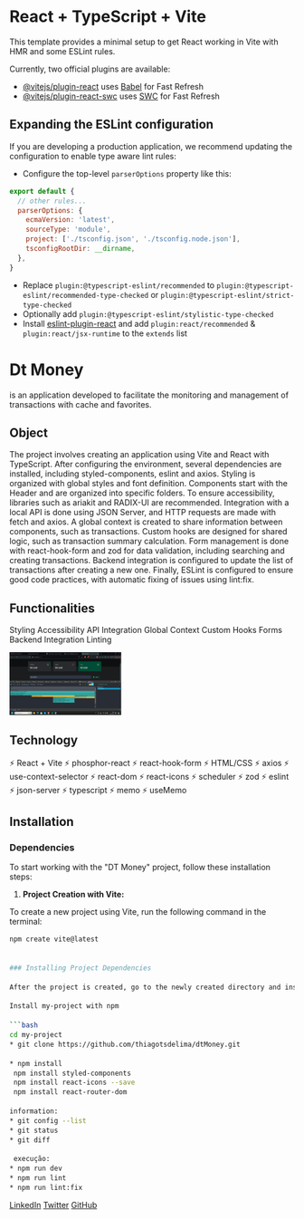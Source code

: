 # React + TypeScript + Vite

This template provides a minimal setup to get React working in Vite with HMR and some ESLint rules.

Currently, two official plugins are available:

- [@vitejs/plugin-react](https://github.com/vitejs/vite-plugin-react/blob/main/packages/plugin-react/README.md) uses [Babel](https://babeljs.io/) for Fast Refresh
- [@vitejs/plugin-react-swc](https://github.com/vitejs/vite-plugin-react-swc) uses [SWC](https://swc.rs/) for Fast Refresh

## Expanding the ESLint configuration

If you are developing a production application, we recommend updating the configuration to enable type aware lint rules:

- Configure the top-level `parserOptions` property like this:

```js
export default {
  // other rules...
  parserOptions: {
    ecmaVersion: 'latest',
    sourceType: 'module',
    project: ['./tsconfig.json', './tsconfig.node.json'],
    tsconfigRootDir: __dirname,
  },
}
```

- Replace `plugin:@typescript-eslint/recommended` to `plugin:@typescript-eslint/recommended-type-checked` or `plugin:@typescript-eslint/strict-type-checked`
- Optionally add `plugin:@typescript-eslint/stylistic-type-checked`
- Install [eslint-plugin-react](https://github.com/jsx-eslint/eslint-plugin-react) and add `plugin:react/recommended` & `plugin:react/jsx-runtime` to the `extends` list

# Dt Money
is an application developed to facilitate the monitoring and management of transactions with cache and favorites.

## Object
The project involves creating an application using Vite and React with TypeScript. After configuring the environment, several dependencies are installed, including styled-components, eslint and axios. Styling is organized with global styles and font definition. Components start with the Header and are organized into specific folders. To ensure accessibility, libraries such as ariakit and RADIX-UI are recommended. Integration with a local API is done using JSON Server, and HTTP requests are made with fetch and axios. A global context is created to share information between components, such as transactions. Custom hooks are designed for shared logic, such as transaction summary calculation. Form management is done with react-hook-form and zod for data validation, including searching and creating transactions. Backend integration is configured to update the list of transactions after creating a new one. Finally, ESLint is configured to ensure good code practices, with automatic fixing of issues using lint:fix.

## Functionalities
Styling
Accessibility
API Integration
Global Context
Custom Hooks
Forms
Backend Integration
Linting

<img src="/src/assets/ReactDevTools1.png" alt="" width="40%">

## Technology

⚡️ React + Vite
⚡️ phosphor-react
⚡️ react-hook-form
⚡️ HTML/CSS
⚡️ axios
⚡️ use-context-selector
⚡️ react-dom
⚡️ react-icons
⚡️ scheduler
⚡️ zod
⚡️ eslint
⚡️ json-server
⚡️ typescript
⚡️ memo
⚡️ useMemo



## Installation

### Dependencies

To start working with the "DT Money" project, follow these installation steps:

1. **Project Creation with Vite:**

  To create a new project using Vite, run the following command in the terminal:

   ```bash
   npm create vite@latest
   

### Installing Project Dependencies

After the project is created, go to the newly created directory and install the necessary dependencies:

Install my-project with npm

```bash
  cd my-project
  * git clone https://github.com/thiagotsdelima/dtMoney.git

  * npm install
    npm install styled-components
    npm install react-icons --save
    npm install react-router-dom

   information:
  * git config --list
  * git status
  * git diff

    execução: 
  * npm run dev
  * npm run lint
  * npm run lint:fix
```
  
 [LinkedIn](https://www.linkedin.com/in/thiago-sombra-8a875b137/)
 [Twitter](https://twitter.com/thiagotsdelima)
 [GitHub](https://github.com/thiagotsdelima)


